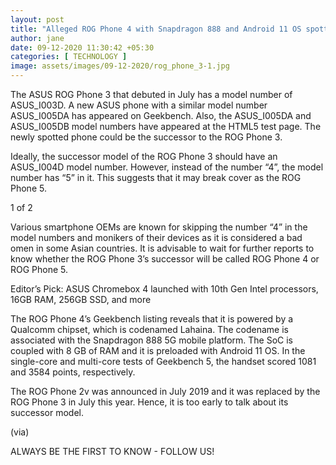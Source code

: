 ```yaml
---
layout: post
title: "Alleged ROG Phone 4 with Snapdragon 888 and Android 11 OS spotted at Geekbench"
author: jane 
date: 09-12-2020 11:30:42 +05:30 
categories: [ TECHNOLOGY ] 
image: assets/images/09-12-2020/rog_phone_3-1.jpg
---
```

The ASUS ROG Phone 3 that debuted in July has a model number of ASUS_I003D. A new ASUS phone with a similar model number ASUS_I005DA has appeared on Geekbench. Also, the ASUS_I005DA and ASUS_I005DB model numbers have appeared at the HTML5 test page. The newly spotted phone could be the successor to the ROG Phone 3.

Ideally, the successor model of the ROG Phone 3 should have an ASUS_I004D model number. However, instead of the number “4”, the model number has “5” in it. This suggests that it may break cover as the ROG Phone 5.

1 of 2

Various smartphone OEMs are known for skipping the number “4” in the model numbers and monikers of their devices as it is considered a bad omen in some Asian countries. It is advisable to wait for further reports to know whether the ROG Phone 3’s successor will be called ROG Phone 4 or ROG Phone 5.

Editor’s Pick: ASUS Chromebox 4 launched with 10th Gen Intel processors, 16GB RAM, 256GB SSD, and more

The ROG Phone 4’s Geekbench listing reveals that it is powered by a Qualcomm chipset, which is codenamed Lahaina. The codename is associated with the Snapdragon 888 5G mobile platform. The SoC is coupled with 8 GB of RAM and it is preloaded with Android 11 OS. In the single-core and multi-core tests of Geekbench 5, the handset scored 1081 and 3584 points, respectively.

The ROG Phone 2v was announced in July 2019 and it was replaced by the ROG Phone 3 in July this year. Hence, it is too early to talk about its successor model.

(via)

ALWAYS BE THE FIRST TO KNOW - FOLLOW US!